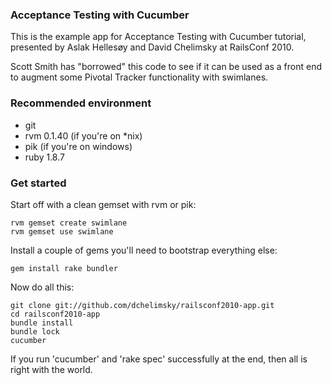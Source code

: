 ### Acceptance Testing with Cucumber

This is the example app for Acceptance Testing with Cucumber tutorial,
presented by Aslak Hellesøy and David Chelimsky at RailsConf 2010.

Scott Smith has "borrowed" this code to see if it can be used
as a front end to augment some Pivotal Tracker functionality
with swimlanes.

### Recommended environment

* git
* rvm 0.1.40 (if you're on *nix)
* pik (if you're on windows)
* ruby 1.8.7

### Get started

Start off with a clean gemset with rvm or pik:

    rvm gemset create swimlane
    rvm gemset use swimlane

Install a couple of gems you'll need to bootstrap everything else:

    gem install rake bundler

Now do all this:

    git clone git://github.com/dchelimsky/railsconf2010-app.git
    cd railsconf2010-app
    bundle install
    bundle lock
    cucumber

If you run 'cucumber' and 'rake spec' successfully at the end, then all is right with
the world.
